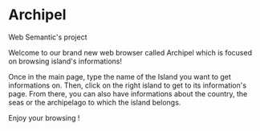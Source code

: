 # Archipel
Web Semantic's project 

Welcome to our brand new web browser called Archipel which is focused on browsing island's informations! 

Once in the main page, type the name of the Island you want to get informations on. Then, click on the right island to get to its information's page. 
From there, you can also have informations about the country, the seas or the archipelago to which the island belongs.


Enjoy your browsing ! 
